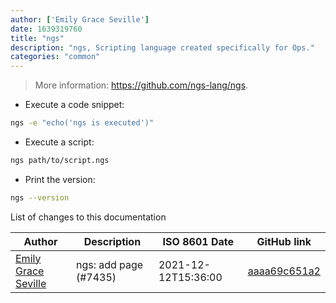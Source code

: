 ```yaml
---
author: ['Emily Grace Seville']
date: 1639319760
title: "ngs"
description: "ngs, Scripting language created specifically for Ops."
categories: "common"
---
```

> More information: <https://github.com/ngs-lang/ngs>.

- Execute a code snippet:

```bash
ngs -e "echo('ngs is executed')"
```

- Execute a script:

```bash
ngs path/to/script.ngs
```

- Print the version:

```bash
ngs --version
```
List of changes to this documentation


Author | Description | ISO 8601 Date | GitHub link
------|-----|-----|-----
[Emily Grace Seville](mailto:emilyseville7cf@gmail.com) | ngs: add page (#7435) | 2021-12-12T15:36:00 | [aaaa69c651a2](https://github.com/tldr-pages/tldr/commit/aaaa69c651a2e2568085f472d67738a921410278)

